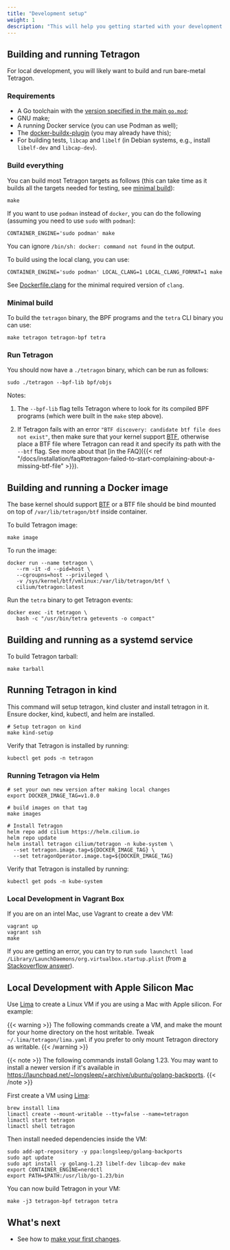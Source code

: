 ```yaml
---
title: "Development setup"
weight: 1
description: "This will help you getting started with your development setup to build Tetragon"
---
```


## Building and running Tetragon

For local development, you will likely want to build and run bare-metal Tetragon.

### Requirements

- A Go toolchain with the [version specified in the main `go.mod`](https://github.com/cilium/tetragon/blob/main/go.mod#L4);
- GNU make;
- A running Docker service (you can use Podman as well);
- The [docker-buildx-plugin](https://github.com/docker/buildx?tab=readme-ov-file#linux-packages) (you may already have this);
- For building tests, `libcap` and `libelf` (in Debian systems, e.g., install
  `libelf-dev` and `libcap-dev`).

### Build everything

You can build most Tetragon targets as follows (this can take time as it builds
all the targets needed for testing, see [minimal build](#minimal-build)):

```shell
make
```

If you want to use `podman` instead of `docker`, you can do the following (assuming you
need to use `sudo` with `podman`):

```shell
CONTAINER_ENGINE='sudo podman' make
```
You can ignore `/bin/sh: docker: command not found` in the output.

To build using the local clang, you can use:
```shell
CONTAINER_ENGINE='sudo podman' LOCAL_CLANG=1 LOCAL_CLANG_FORMAT=1 make
```

See [Dockerfile.clang](https://github.com/cilium/tetragon/blob/main/Dockerfile.clang)
for the minimal required version of `clang`.

### Minimal build

To build the `tetragon` binary, the BPF programs and the `tetra` CLI binary you
can use:
```shell
make tetragon tetragon-bpf tetra
```

### Run Tetragon

You should now have a `./tetragon` binary, which can be run as follows:

```shell
sudo ./tetragon --bpf-lib bpf/objs
```

Notes:

1. The `--bpf-lib` flag tells Tetragon where to look for its compiled BPF
   programs (which were built in the `make` step above).

2. If Tetragon fails with an error `"BTF discovery: candidate btf file does not
   exist"`, then make sure that your kernel support [BTF](#btf-requirement),
   otherwise place a BTF file where Tetragon can read it and specify its path
   with the `--btf` flag. See more about that
   [in the FAQ]({{< ref "/docs/installation/faq#tetragon-failed-to-start-complaining-about-a-missing-btf-file" >}}).

## Building and running a Docker image

The base kernel should support [BTF](https://github.com/cilium/tetragon#btf-requirement)
or a BTF file should be bind mounted on top of `/var/lib/tetragon/btf` inside
container.

To build Tetragon image:
```shell
make image
```

To run the image:
```shell
docker run --name tetragon \
   --rm -it -d --pid=host \
   --cgroupns=host --privileged \
   -v /sys/kernel/btf/vmlinux:/var/lib/tetragon/btf \
   cilium/tetragon:latest
```

Run the `tetra` binary to get Tetragon events:
```shell
docker exec -it tetragon \
   bash -c "/usr/bin/tetra getevents -o compact"
```

## Building and running as a systemd service

To build Tetragon tarball:
```shell
make tarball
```

## Running Tetragon in kind

This command will setup tetragon, kind cluster and install tetragon in it. Ensure docker, kind, kubectl, and helm are installed.

```shell
# Setup tetragon on kind
make kind-setup
```

Verify that Tetragon is installed by running:
```shell
kubectl get pods -n tetragon
```

### Running Tetragon via Helm

```shell
# set your own new version after making local changes
export DOCKER_IMAGE_TAG=v1.0.0

# build images on that tag
make images

# Install Tetragon
helm repo add cilium https://helm.cilium.io
helm repo update
helm install tetragon cilium/tetragon -n kube-system \
  --set tetragon.image.tag=${DOCKER_IMAGE_TAG} \
  --set tetragonOperator.image.tag=${DOCKER_IMAGE_TAG}
```

Verify that Tetragon is installed by running:
```shell
kubectl get pods -n kube-system
```

### Local Development in Vagrant Box

If you are on an intel Mac, use Vagrant to create a dev VM:

```shell
vagrant up
vagrant ssh
make
```

If you are getting an error, you can try to run `sudo launchctl load
/Library/LaunchDaemons/org.virtualbox.startup.plist` (from [a Stackoverflow
answer](https://stackoverflow.com/questions/18149546/macos-vagrant-up-failed-dev-vboxnetctl-no-such-file-or-directory)).

## Local Development with Apple Silicon Mac

Use [Lima](https://lima-vm.io/) to create a Linux VM if you are using a Mac with
Apple silicon. For example:

{{< warning >}}
The following commands create a VM, and make the mount for your home directory
on the host writable. Tweak `~/.lima/tetragon/lima.yaml` if you prefer to only
mount Tetragon directory as writable.
{{< /warning >}}

{{< note >}}
The following commands install Golang 1.23. You may want to install a newer
version if it's available in https://launchpad.net/~longsleep/+archive/ubuntu/golang-backports.
{{< /note >}}

First create a VM using [Lima](https://lima-vm.io/):

```shell
brew install lima
limactl create --mount-writable --tty=false --name=tetragon
limactl start tetragon
limactl shell tetragon
```

Then install needed dependencies inside the VM:

```shell
sudo add-apt-repository -y ppa:longsleep/golang-backports
sudo apt update
sudo apt install -y golang-1.23 libelf-dev libcap-dev make
export CONTAINER_ENGINE=nerdctl
export PATH=$PATH:/usr/lib/go-1.23/bin
```

You can now build Tetragon in your VM:

```shell
make -j3 tetragon-bpf tetragon tetra
```

## What's next

- See how to [make your first changes](/docs/contribution-guide/making-changes).

